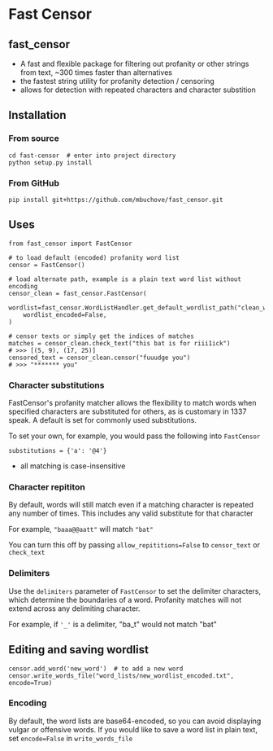# Fast Censor

## fast_censor

* A fast and flexible package for filtering out profanity or other strings from text, ~300 times faster than alternatives
* the fastest string utility for profanity detection / censoring
* allows for detection with repeated characters and character substition


## Installation

### From source
```
cd fast-censor  # enter into project directory
python setup.py install 
```

### From GitHub
`pip install git+https://github.com/mbuchove/fast_censor.git`


## Uses
```
from fast_censor import FastCensor

# to load default (encoded) profanity word list
censor = FastCensor()

# load alternate path, example is a plain text word list without encoding
censor_clean = fast_censor.FastCensor(
    wordlist=fast_censor.WordListHandler.get_default_wordlist_path("clean_wordlist_decoded.txt"), 
    wordlist_encoded=False,
)

# censor texts or simply get the indices of matches
matches = censor_clean.check_text("this bat is for riii1ick")
# >>> [(5, 9), (17, 25)]
censored_text = censor_clean.censor("fuuudge you")
# >>> "******* you"
```

###  Character substitutions
FastCensor's profanity matcher allows the flexibility to match words when specified characters are substituted for others, 
as is customary in 1337 speak. A default is set for commonly used substitutions.

To set your own, for example, you would pass the following into `FastCensor`

`substitutions = {'a': '@4'}`

* all matching is case-insensitive

### Character repititon
By default, words will still match even if a matching character is repeated any number of times.
This includes any valid substitute for that character

For example, `"baaa@@aatt"` will match `"bat"` 

You can turn this off by passing `allow_repititions=False` to `censor_text` or `check_text`

### Delimiters
Use the `delimiters` parameter of `FastCensor` to set the delimiter characters, which determine the boundaries of a word. 
Profanity matches will not extend across any delimiting character.

For example, if `'_'` is a delimiter, "ba_t" would not match "bat"


## Editing and saving wordlist
`censor.add_word('new_word')  # to add a new word`
`censor.write_words_file("word_lists/new_wordlist_encoded.txt", encode=True)`

### Encoding
By default, the word lists are base64-encoded, so you can avoid displaying vulgar or offensive words. 
If you would like to save a word list in plain text, set `encode=False` in `write_words_file`